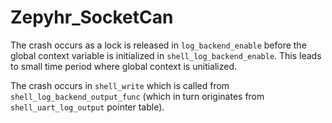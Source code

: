 # Zepyhr_SocketCan
The crash occurs as a lock is released in `log_backend_enable` before the global context variable is initialized in `shell_log_backend_enable`. This leads to small time period where global context is unitialized.

The crash occurs in `shell_write` which is called from `shell_log_backend_output_func` (which in turn originates from `shell_uart_log_output` pointer table).